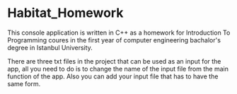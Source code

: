 # Habitat_Homework

This console application is written in C++ as a homework for Introduction To Programming coures in the first year of computer engineering bachalor's degree in Istanbul University.

There are three txt files in the project that can be used as an input for the app, all you need to do is to change the name of the 
input file from the main function of the app. Also you can add your input file that has to have the same form.
